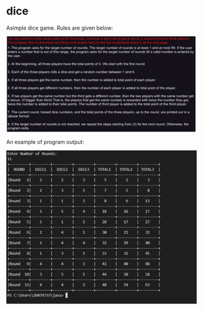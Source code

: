 # dice

Asimple dice game. Rules are given below:

![Image description](rules.png)

An example of program output:

![Image description](example.png)

